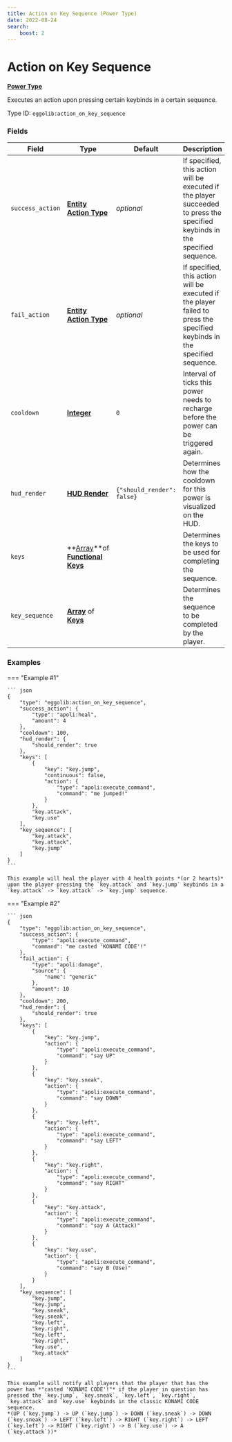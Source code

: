 ```yaml
---
title: Action on Key Sequence (Power Type)
date: 2022-08-24
search:
    boost: 2
---
```


#   Action on Key Sequence

**[Power Type]**

Executes an action upon pressing certain keybinds in a certain sequence.

Type ID: `eggolib:action_on_key_sequence`


### Fields

Field | Type | Default | Description
------|------|---------|------------
`success_action` | **[Entity Action Type]** | *optional* | If specified, this action will be executed if the player succeeded to press the specified keybinds in the specified sequence.
`fail_action` | **[Entity Action Type]** | *optional* | If specified, this action will be executed if the player failed to press the specified keybinds in the specified sequence.
`cooldown` | **[Integer]** | `0` | Interval of ticks this power needs to recharge before the power can be triggered again.
`hud_render` | **[HUD Render]** | `{"should_render": false}` | Determines how the cooldown for this power is visualized on the HUD.
`keys` | **[Array]**of **[Functional Keys]** | | Determines the keys to be used for completing the sequence.
`key_sequence` | **[Array]** of **[Keys]** | | Determines the sequence to be completed by the player.


### Examples

=== "Example #1"

    ``` json
    {
        "type": "eggolib:action_on_key_sequence",
        "success_action": {
            "type": "apoli:heal",
            "amount": 4
        },
        "cooldown": 100,
        "hud_render": {
            "should_render": true
        },
        "keys": [
            {
                "key": "key.jump",
                "continuous": false,
                "action": {
                    "type": "apoli:execute_command",
                    "command": "me jumped!"
                }
            },
            "key.attack",
            "key.use"
        ],
        "key_sequence": [
            "key.attack",
            "key.attack",
            "key.jump"
        ]
    }
    ```

    This example will heal the player with 4 health points *(or 2 hearts)* upon the player pressing the `key.attack` and `key.jump` keybinds in a `key.attack` -> `key.attack` -> `key.jump` sequence.


=== "Example #2"

    ``` json
    {
        "type": "eggolib:action_on_key_sequence",
        "success_action": {
            "type": "apoli:execute_command",
            "command": "me casted 'KONAMI CODE'!"
        },
        "fail_action": {
            "type": "apoli:damage",
            "source": {
                "name": "generic"
            },
            "amount": 10
        },
        "cooldown": 200,
        "hud_render": {
            "should_render": true
        },
        "keys": [
            {
                "key": "key.jump",
                "action": {
                    "type": "apoli:execute_command",
                    "command": "say UP"
                }
            },
            {
                "key": "key.sneak",
                "action": {
                    "type": "apoli:execute_command",
                    "command": "say DOWN"
                }
            },
            {
                "key": "key.left",
                "action": {
                    "type": "apoli:execute_command",
                    "command": "say LEFT"
                }
            },
            {
                "key": "key.right",
                "action": {
                    "type": "apoli:execute_command",
                    "command": "say RIGHT"
                }
            },
            {
                "key": "key.attack",
                "action": {
                    "type": "apoli:execute_command",
                    "command": "say A (Attack)"
                }
            },
            {
                "key": "key.use",
                "action": {
                    "type": "apoli:execute_command",
                    "command": "say B (Use)"
                }
            }
        ],
        "key_sequence": [
            "key.jump",
            "key.jump",
            "key.sneak",
            "key.sneak",
            "key.left",
            "key.right",
            "key.left",
            "key.right",
            "key.use",
            "key.attack"
        ]
    }
    ```

    This example will notify all players that the player that has the power has *"casted 'KONAMI CODE'!"* if the player in question has pressed the `key.jump`, `key.sneak`, `key.left`, `key.right`, `key.attack` and `key.use` keybinds in the classic KONAMI CODE sequence.
    *(UP (`key.jump`) -> UP (`key.jump`) -> DOWN (`key.sneak`) -> DOWN (`key.sneak`) -> LEFT (`key.left`) -> RIGHT (`key.right`) -> LEFT (`key.left`) -> RIGHT (`key.right`) -> B (`key.use`) -> A (`key.attack`))*



[Power Type]: ../power_types.md
[Entity Action Type]: ../entity_action_types.md
[Integer]: https://origins.readthedocs.io/en/latest/types/data_types/integer
[HUD Render]: https://origins.readthedocs.io/en/latest/types/data_types/hud_render
[Array]: https://origins.readthedocs.io/en/latest/types/data_types/array
[Functional Keys]: ../data_types/functional_key.md
[Keys]: ../data_types/key.md
